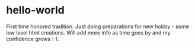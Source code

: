 # hello-world
First time honored tradition. 
Just doing preparations for new hobby - some low level html creations.
Will add more info as time goes by and my confidence grows :-).
